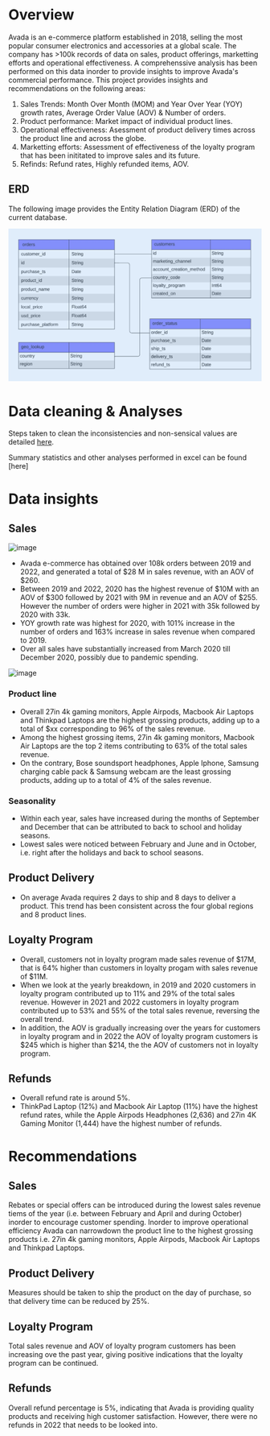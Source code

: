 
# Overview

Avada is an e-commerce platform established in 2018, selling the most popular consumer electronics and accessories at a global scale.
The company has >100k records of data on sales, product offerings, marketting efforts and operational effectiveness. 
A comprehenssive analysis has been performed on this data inorder to provide insights to improve Avada's commercial performance.
This project provides insights and recommendations on the following areas:
1. Sales Trends: Month Over Month (MOM) and Year Over Year (YOY) growth rates, Average Order Value (AOV) & Number of orders.
2. Product performance: Market impact of individual product lines.
3. Operational effectiveness: Asessment of product delivery times across the product line and across the globe.
4. Marketting efforts: Assessment of effectiveness of the loyalty program that has been inititated to improve sales and its future.
5. Refinds: Refund rates, Highly refunded items, AOV.

## ERD
The following image provides the Entity Relation Diagram (ERD) of the current database.

![Image ALT](https://github.com/shilpakarumanchi/Avada-e-commerce/blob/cc68913111f297ffdfe4c47ef0bf36e37101e2fd/ERD.png)

# Data cleaning & Analyses
Steps taken to clean the inconsistencies and non-sensical values are detailed [here](https://github.com/shilpakarumanchi/Avada-e-commerce/blob/f541a30ab36c7882ae310ac77c14eef550c869cc/Avada_issue_log.xlsx).

Summary statistics and other analyses performed in excel can be found [here]

# Data insights
## Sales 
![image](https://github.com/user-attachments/assets/a7060bcd-98e1-4ee7-b4d9-f8834f15b458)

- Avada e-commerce has obtained over 108k orders between 2019 and 2022, and generated a total of $28 M in sales revenue, with an AOV of $260.
- Between 2019 and 2022, 2020 has the highest revenue of $10M with an AOV of $300 followed by 2021 with 9M in revenue and an AOV of $255. However the number of orders were higher in 2021 with 35k followed by 2020 with 33k.
- YOY growth rate was highest for 2020, with 101% increase in the number of orders and 163% increase in sales revenue when compared to 2019.
- Over all sales have substantially increased from March 2020 till December 2020, possibly due to pandemic spending.

![image](https://github.com/user-attachments/assets/9828cec6-52e3-4d45-8280-78988ddd32ae)
	
### Product line
- Overall 27in 4k gaming monitors, Apple Airpods, Macbook Air Laptops and Thinkpad Laptops are the highest grossing products, adding up to a total of $xx corresponding to 96% of the sales revenue. 
- Among the highest grossing items, 27in 4k gaming monitors, Macbook Air Laptops are the top 2 items contributing to 63% of the total sales revenue. 
- On the contrary, Bose soundsport headphones, Apple Iphone, Samsung charging cable pack & Samsung webcam are the least grossing products, adding up to a total of 4% of the sales revenue.
### Seasonality
- Within each year, sales have increased during the months of September and December that can be attributed to back to school and holiday seasons.
- Lowest sales were noticed between February and June and in October, i.e. right after the holidays and back to school seasons. 

## Product Delivery
- On average Avada requires 2 days to ship and 8 days to deliver a product. This trend has been consistent across the four global regions and 8 product lines.
## Loyalty Program
- Overall, customers not in loyalty program made sales revenue of $17M, that is 64% higher than customers in loyalty progam with sales revenue of $11M.
- When we look at the yearly breakdown, in 2019 and 2020 customers in loyalty program contributed up to 11% and 29% of the total sales revenue. However in 2021 and 2022 customers in loyalty program contributed up to 53% and 55% of the total sales revenue, reversing the overall trend.
- In addition, the AOV is gradually increasing over the years for customers in loyalty program and in 2022 the AOV of loyalty program customers is $245 which is higher than $214, the the AOV of customers not in loyalty program.
  
## Refunds
- Overall refund rate is around 5%.
- ThinkPad Laptop (12%) and Macbook Air Laptop (11%) have the highest refund rates, while the Apple Airpods Headphones (2,636) and 27in 4K Gaming Monitor (1,444) have the highest number of refunds.

# Recommendations
## Sales 
Rebates or special offers can be introduced during the lowest sales revenue tiems of the year (i.e. between February and April and during October) inorder to encourage customer spending.
Inorder to improve operational efficiency Avada can narrowdown the product line to the highest grossing products i.e. 27in 4k gaming monitors, Apple Airpods, Macbook Air Laptops and Thinkpad Laptops.
## Product Delivery
Measures should be taken to ship the product on the day of purchase, so that delivery time can be reduced by 25%. 
## Loyalty Program
Total sales revenue and AOV of loyalty program customers has been increasing ove the past year, giving positive indications that the loyalty program can be continued.
## Refunds
Overall refund percentage is 5%, indicating that Avada is providing quality products and receiving high customer satisfaction.
However, there were no refunds in 2022 that needs to be looked into.
